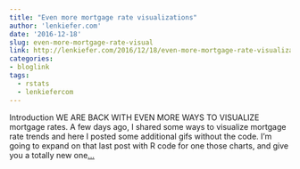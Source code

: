 ```yaml
---
title: "Even more mortgage rate visualizations"
author: 'lenkiefer.com'
date: '2016-12-18'
slug: even-more-mortgage-rate-visual
link: http://lenkiefer.com/2016/12/18/even-more-mortgage-rate-visualizations/
categories:
- bloglink
tags:
  - rstats
  - lenkiefercom
---
```


IntroductionWE ARE BACK WITH EVEN MORE WAYS TO VISUALIZE mortgage rates. A few days ago, I shared some ways to visualize mortgage rate trends and here I posted some additional gifs without the code. I’m going to expand on that last post with R code for one those charts, and give you a totally new one[... <i class="fas fa-external-link-alt"></i>](http://lenkiefer.com/2016/12/18/even-more-mortgage-rate-visualizations/)

